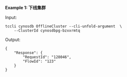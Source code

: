 **Example 1: 下线集群**



Input: 

```
tccli cynosdb OfflineCluster --cli-unfold-argument  \
    --ClusterId cynosdbpg-bzxxrmtq
```

Output: 
```
{
    "Response": {
        "RequestId": "128046",
        "FlowId": "123"
    }
}
```

